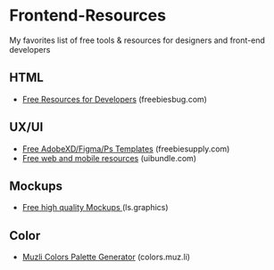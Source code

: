 # Frontend-Resources
My favorites list of free tools &amp; resources for designers and front-end developers


## HTML
- [Free Resources for Developers](https://freebiesbug.com/code-stuff/)   (freebiesbug.com)


## UX/UI

- [Free AdobeXD/Figma/Ps Templates](https://freebiesupply.com/)   (freebiesupply.com)
- [Free web and mobile resources](https://uibundle.com/)   (uibundle.com)

## Mockups

- [Free high quality Mockups ](https://www.ls.graphics/free-mockups)   (ls.graphics)


## Color 
- [Muzli Colors Palette Generator](https://colors.muz.li/)   (colors.muz.li)